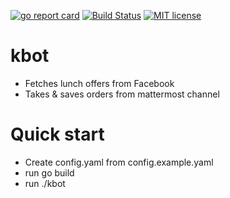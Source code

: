 [![go report card](https://goreportcard.com/badge/github.com/nmklotas/kbot "go report card")](https://goreportcard.com/report/github.com/nmklotas/kbot)
[![Build Status](https://travis-ci.com/nmklotas/kbot.svg?branch=master)](https://travis-ci.com/nmklotas/kbot)
[![MIT license](https://img.shields.io/badge/license-MIT-brightgreen.svg)](https://opensource.org/licenses/MIT)

# kbot
* Fetches lunch offers from Facebook
* Takes & saves orders from mattermost channel

# Quick start

* Create config.yaml from config.example.yaml
* run go build
* run ./kbot
